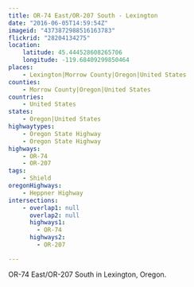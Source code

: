 ```yaml
---
title: OR-74 East/OR-207 South - Lexington
date: "2016-06-05T14:59:54Z"
imageid: "4373872988516163783"
flickrid: "28204134275"
location:
    latitude: 45.444528608265706
    longitude: -119.68409299850464
places:
    - Lexington|Morrow County|Oregon|United States
counties:
    - Morrow County|Oregon|United States
countries:
    - United States
states:
    - Oregon|United States
highwaytypes:
    - Oregon State Highway
    - Oregon State Highway
highways:
    - OR-74
    - OR-207
tags:
    - Shield
oregonHighways:
    - Heppner Highway
intersections:
    - overlap1: null
      overlap2: null
      highways1:
        - OR-74
      highways2:
        - OR-207

---
```

OR-74 East/OR-207 South in Lexington, Oregon.
